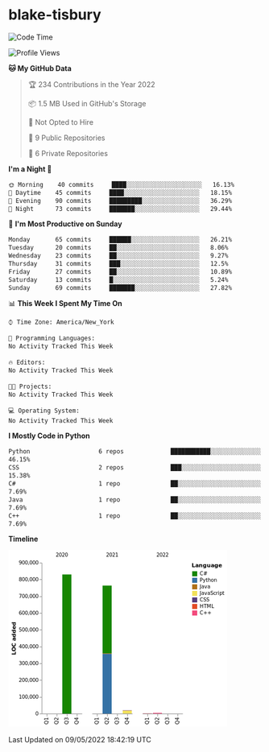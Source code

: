 # blake-tisbury

<!--START_SECTION:waka-->
![Code Time](http://img.shields.io/badge/Code%20Time-186%20hrs%2032%20mins-blue)

![Profile Views](http://img.shields.io/badge/Profile%20Views-0-blue)

**🐱 My GitHub Data** 

> 🏆 234 Contributions in the Year 2022
 > 
> 📦 1.5 MB Used in GitHub's Storage 
 > 
> 🚫 Not Opted to Hire
 > 
> 📜 9 Public Repositories 
 > 
> 🔑 6 Private Repositories  
 > 
**I'm a Night 🦉** 

```text
🌞 Morning    40 commits     ████░░░░░░░░░░░░░░░░░░░░░   16.13% 
🌆 Daytime    45 commits     ████░░░░░░░░░░░░░░░░░░░░░   18.15% 
🌃 Evening    90 commits     █████████░░░░░░░░░░░░░░░░   36.29% 
🌙 Night      73 commits     ███████░░░░░░░░░░░░░░░░░░   29.44%

```
📅 **I'm Most Productive on Sunday** 

```text
Monday       65 commits     ██████░░░░░░░░░░░░░░░░░░░   26.21% 
Tuesday      20 commits     ██░░░░░░░░░░░░░░░░░░░░░░░   8.06% 
Wednesday    23 commits     ██░░░░░░░░░░░░░░░░░░░░░░░   9.27% 
Thursday     31 commits     ███░░░░░░░░░░░░░░░░░░░░░░   12.5% 
Friday       27 commits     ██░░░░░░░░░░░░░░░░░░░░░░░   10.89% 
Saturday     13 commits     █░░░░░░░░░░░░░░░░░░░░░░░░   5.24% 
Sunday       69 commits     ███████░░░░░░░░░░░░░░░░░░   27.82%

```


📊 **This Week I Spent My Time On** 

```text
⌚︎ Time Zone: America/New_York

💬 Programming Languages: 
No Activity Tracked This Week

🔥 Editors: 
No Activity Tracked This Week

🐱‍💻 Projects: 
No Activity Tracked This Week

💻 Operating System: 
No Activity Tracked This Week

```

**I Mostly Code in Python** 

```text
Python                   6 repos             ███████████░░░░░░░░░░░░░░   46.15% 
CSS                      2 repos             ███░░░░░░░░░░░░░░░░░░░░░░   15.38% 
C#                       1 repo              ██░░░░░░░░░░░░░░░░░░░░░░░   7.69% 
Java                     1 repo              ██░░░░░░░░░░░░░░░░░░░░░░░   7.69% 
C++                      1 repo              ██░░░░░░░░░░░░░░░░░░░░░░░   7.69%

```


**Timeline**

![Chart not found](https://raw.githubusercontent.com/blake-tisbury/blake-tisbury/main/charts/bar_graph.png) 


 Last Updated on 09/05/2022 18:42:19 UTC
<!--END_SECTION:waka-->
